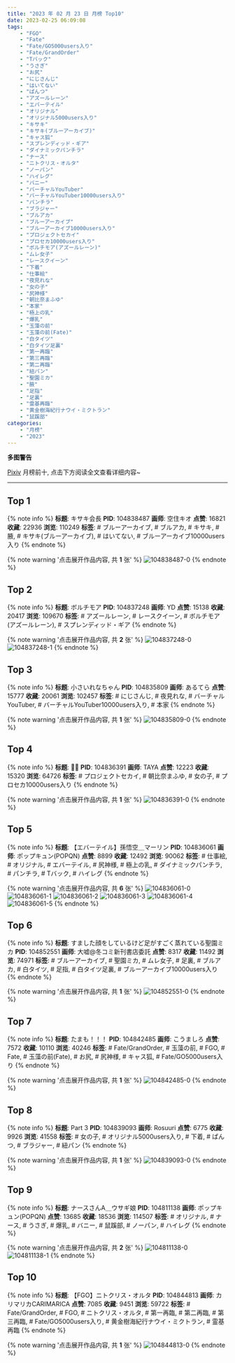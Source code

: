 ```yaml
---
title: "2023 年 02 月 23 日 月榜 Top10"
date: 2023-02-25 06:09:08
tags:
    - "FGO"
    - "Fate"
    - "Fate/GO5000users入り"
    - "Fate/GrandOrder"
    - "Tバック"
    - "うさぎ"
    - "お尻"
    - "にじさんじ"
    - "はいてない"
    - "ぱんつ"
    - "アズールレーン"
    - "エバーテイル"
    - "オリジナル"
    - "オリジナル5000users入り"
    - "キサキ"
    - "キサキ(ブルーアーカイブ)"
    - "キャス狐"
    - "スプレンディッド・ギア"
    - "ダイナミックパンチラ"
    - "ナース"
    - "ニトクリス・オルタ"
    - "ノーパン"
    - "ハイレグ"
    - "バニー"
    - "バーチャルYouTuber"
    - "バーチャルYouTuber10000users入り"
    - "パンチラ"
    - "ブラジャー"
    - "ブルアカ"
    - "ブルーアーカイブ"
    - "ブルーアーカイブ10000users入り"
    - "プロジェクトセカイ"
    - "プロセカ10000users入り"
    - "ボルチモア(アズールレーン)"
    - "ムレ女子"
    - "レースクイーン"
    - "下着"
    - "仕事絵"
    - "夜見れな"
    - "女の子"
    - "尻神様"
    - "朝比奈まふゆ"
    - "本家"
    - "極上の乳"
    - "爆乳"
    - "玉藻の前"
    - "玉藻の前(Fate)"
    - "白タイツ"
    - "白タイツ足裏"
    - "第一再臨"
    - "第三再臨"
    - "第二再臨"
    - "紐パン"
    - "聖園ミカ"
    - "腋"
    - "足指"
    - "足裏"
    - "霊基再臨"
    - "黄金樹海紀行ナウイ・ミクトラン"
    - "鼠蹊部"
categories:
    - "月榜"
    - "2023"
---
```


<i class="fa fa-triangle-exclamation"></i>**多图警告**<i class="fa fa-triangle-exclamation"></i>

[Pixiv](https://www.pixiv.net/) 月榜前十, 点击下方阅读全文查看详细内容~

<!-- more -->

---

## Top 1

{% note info %}
**标题**: キサキ会長
**PID**: 104838487 **画师**: 空住キオ
**点赞**: 16821 **收藏**: 22936 **浏览**: 110249
**标签**: # ブルーアーカイブ, # ブルアカ, # キサキ, # 腋, # キサキ(ブルーアーカイブ), # はいてない, # ブルーアーカイブ10000users入り
{% endnote %}

{% note warning '点击展开作品内容, 共 **1** 张' %}
![104838487-0](https://i.pixiv.re/img-original/img/2023/01/27/01/31/18/104838487_p0.jpg)
{% endnote %}

## Top 2

{% note info %}
**标题**: ボルチモア
**PID**: 104837248 **画师**: YD
**点赞**: 15138 **收藏**: 20417 **浏览**: 109670
**标签**: # アズールレーン, # レースクイーン, # ボルチモア(アズールレーン), # スプレンディッド・ギア
{% endnote %}

{% note warning '点击展开作品内容, 共 **2** 张' %}
![104837248-0](https://i.pixiv.re/img-original/img/2023/01/27/00/37/34/104837248_p0.jpg)
![104837248-1](https://i.pixiv.re/img-original/img/2023/01/27/00/37/34/104837248_p1.jpg)
{% endnote %}

## Top 3

{% note info %}
**标题**: 小さいれなちゃん
**PID**: 104835809 **画师**: あるてら
**点赞**: 15777 **收藏**: 20061 **浏览**: 102457
**标签**: # にじさんじ, # 夜見れな, # バーチャルYouTuber, # バーチャルYouTuber10000users入り, # 本家
{% endnote %}

{% note warning '点击展开作品内容, 共 **1** 张' %}
![104835809-0](https://i.pixiv.re/img-original/img/2023/01/27/00/00/27/104835809_p0.png)
{% endnote %}

## Top 4

{% note info %}
**标题**: 💜🖤
**PID**: 104836391 **画师**: TAYA
**点赞**: 12223 **收藏**: 15320 **浏览**: 64726
**标签**: # プロジェクトセカイ, # 朝比奈まふゆ, # 女の子, # プロセカ10000users入り
{% endnote %}

{% note warning '点击展开作品内容, 共 **1** 张' %}
![104836391-0](https://i.pixiv.re/img-original/img/2023/01/27/00/10/38/104836391_p0.jpg)
{% endnote %}

## Top 5

{% note info %}
**标题**: 【エバーテイル】孫悟空＿マーリン
**PID**: 104836061 **画师**: ポップキュン(POPQN)
**点赞**: 8899 **收藏**: 12492 **浏览**: 90062
**标签**: # 仕事絵, # オリジナル, # エバーテイル, # 尻神様, # 極上の乳, # ダイナミックパンチラ, # パンチラ, # Tバック, # ハイレグ
{% endnote %}

{% note warning '点击展开作品内容, 共 **6** 张' %}
![104836061-0](https://i.pixiv.re/img-original/img/2023/01/27/00/02/34/104836061_p0.jpg)
![104836061-1](https://i.pixiv.re/img-original/img/2023/01/27/00/02/34/104836061_p1.jpg)
![104836061-2](https://i.pixiv.re/img-original/img/2023/01/27/00/02/34/104836061_p2.jpg)
![104836061-3](https://i.pixiv.re/img-original/img/2023/01/27/00/02/34/104836061_p3.jpg)
![104836061-4](https://i.pixiv.re/img-original/img/2023/01/27/00/02/34/104836061_p4.jpg)
![104836061-5](https://i.pixiv.re/img-original/img/2023/01/27/00/02/34/104836061_p5.jpg)
{% endnote %}

## Top 6

{% note info %}
**标题**: すました顔をしているけど足がすごく蒸れている聖園ミカ
**PID**: 104852551 **画师**: 大嘘@冬コミ新刊書店委託
**点赞**: 8317 **收藏**: 11492 **浏览**: 74971
**标签**: # ブルーアーカイブ, # 聖園ミカ, # ムレ女子, # 足裏, # ブルアカ, # 白タイツ, # 足指, # 白タイツ足裏, # ブルーアーカイブ10000users入り
{% endnote %}

{% note warning '点击展开作品内容, 共 **1** 张' %}
![104852551-0](https://i.pixiv.re/img-original/img/2023/01/27/19/01/18/104852551_p0.jpg)
{% endnote %}

## Top 7

{% note info %}
**标题**: たまも！！！
**PID**: 104842485 **画师**: こうましろ
**点赞**: 7572 **收藏**: 10110 **浏览**: 40246
**标签**: # Fate/GrandOrder, # 玉藻の前, # FGO, # Fate, # 玉藻の前(Fate), # お尻, # 尻神様, # キャス狐, # Fate/GO5000users入り
{% endnote %}

{% note warning '点击展开作品内容, 共 **1** 张' %}
![104842485-0](https://i.pixiv.re/img-original/img/2023/01/27/07/32/30/104842485_p0.png)
{% endnote %}

## Top 8

{% note info %}
**标题**: Part 3
**PID**: 104839093 **画师**: Rosuuri
**点赞**: 6775 **收藏**: 9926 **浏览**: 41558
**标签**: # 女の子, # オリジナル5000users入り, # 下着, # ぱんつ, # ブラジャー, # 紐パン
{% endnote %}

{% note warning '点击展开作品内容, 共 **1** 张' %}
![104839093-0](https://i.pixiv.re/img-original/img/2023/01/27/02/02/37/104839093_p0.png)
{% endnote %}

## Top 9

{% note info %}
**标题**: ナースさんA＿ウサギ娘
**PID**: 104811138 **画师**: ポップキュン(POPQN)
**点赞**: 13685 **收藏**: 18536 **浏览**: 114507
**标签**: # オリジナル, # ナース, # うさぎ, # 爆乳, # バニー, # 鼠蹊部, # ノーパン, # ハイレグ
{% endnote %}

{% note warning '点击展开作品内容, 共 **2** 张' %}
![104811138-0](https://i.pixiv.re/img-original/img/2023/01/26/00/01/12/104811138_p0.jpg)
![104811138-1](https://i.pixiv.re/img-original/img/2023/01/26/00/01/12/104811138_p1.jpg)
{% endnote %}

## Top 10

{% note info %}
**标题**: 【FGO】ニトクリス・オルタ
**PID**: 104844813 **画师**: カリマリカCARIMARICA
**点赞**: 7085 **收藏**: 9451 **浏览**: 59722
**标签**: # Fate/GrandOrder, # FGO, # ニトクリス・オルタ, # 第一再臨, # 第二再臨, # 第三再臨, # Fate/GO5000users入り, # 黄金樹海紀行ナウイ・ミクトラン, # 霊基再臨
{% endnote %}

{% note warning '点击展开作品内容, 共 **1** 张' %}
![104844813-0](https://i.pixiv.re/img-original/img/2023/01/27/11/11/09/104844813_p0.png)
{% endnote %}
